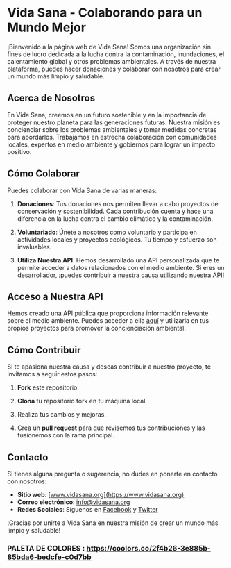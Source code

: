 # Vida Sana - Colaborando para un Mundo Mejor

¡Bienvenido a la página web de Vida Sana! Somos una organización sin fines de lucro dedicada a la lucha contra la contaminación, inundaciones, el calentamiento global y otros problemas ambientales. A través de nuestra plataforma, puedes hacer donaciones y colaborar con nosotros para crear un mundo más limpio y saludable.

## Acerca de Nosotros

En Vida Sana, creemos en un futuro sostenible y en la importancia de proteger nuestro planeta para las generaciones futuras. Nuestra misión es concienciar sobre los problemas ambientales y tomar medidas concretas para abordarlos. Trabajamos en estrecha colaboración con comunidades locales, expertos en medio ambiente y gobiernos para lograr un impacto positivo.

## Cómo Colaborar

Puedes colaborar con Vida Sana de varias maneras:

1. **Donaciones**: Tus donaciones nos permiten llevar a cabo proyectos de conservación y sostenibilidad. Cada contribución cuenta y hace una diferencia en la lucha contra el cambio climático y la contaminación.

2. **Voluntariado**: Únete a nosotros como voluntario y participa en actividades locales y proyectos ecológicos. Tu tiempo y esfuerzo son invaluables.

3. **Utiliza Nuestra API**: Hemos desarrollado una API personalizada que te permite acceder a datos relacionados con el medio ambiente. Si eres un desarrollador, ¡puedes contribuir a nuestra causa utilizando nuestra API!

## Acceso a Nuestra API

Hemos creado una API pública que proporciona información relevante sobre el medio ambiente. Puedes acceder a ella [aquí](enlace-a-tu-api) y utilizarla en tus propios proyectos para promover la concienciación ambiental.

## Cómo Contribuir

Si te apasiona nuestra causa y deseas contribuir a nuestro proyecto, te invitamos a seguir estos pasos:

1. **Fork** este repositorio.

2. **Clona** tu repositorio fork en tu máquina local.

3. Realiza tus cambios y mejoras.

4. Crea un **pull request** para que revisemos tus contribuciones y las fusionemos con la rama principal.

## Contacto

Si tienes alguna pregunta o sugerencia, no dudes en ponerte en contacto con nosotros:

- **Sitio web**: [www.vidasana.org](https://www.vidasana.org)
- **Correo electrónico**: info@vidasana.org
- **Redes Sociales**: Síguenos en [Facebook](https://www.facebook.com/VidaSana) y [Twitter](https://twitter.com/VidaSana)

¡Gracias por unirte a Vida Sana en nuestra misión de crear un mundo más limpio y saludable!

### PALETA DE COLORES : https://coolors.co/2f4b26-3e885b-85bda6-bedcfe-c0d7bb